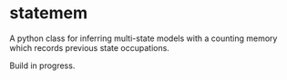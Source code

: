# statemem
A python class for inferring multi-state models with a counting memory which records previous state occupations.

Build in progress.
